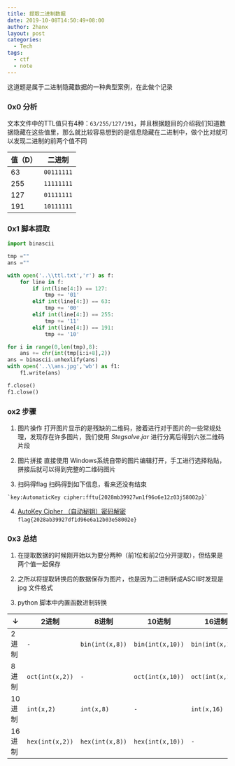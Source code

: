 ```yaml
---
title: 提取二进制数据
date: 2019-10-08T14:50:49+08:00
author: 2hanx
layout: post
categories:
  - Tech
tags:
  - ctf
  - note
---
```

这道题是属于二进制隐藏数据的一种典型案例，在此做个记录

### 0x0 分析

文本文件中的TTL值只有4种：`63/255/127/191`，并且根据题目的介绍我们知道数据隐藏在这些值里，那么就比较容易想到的是信息隐藏在二进制中，做个比对就可以发现二进制的前两个值不同

| 值（D） | 二进制        |
| ---- | ---------- |
| 63   | `00111111` |
| 255  | `11111111` |
| 127  | `01111111` |
| 191  | `10111111` |

### 0x1 脚本提取

```python
import binascii

tmp =""
ans =""

with open('..\\ttl.txt','r') as f:
    for line in f:
        if int(line[4:]) == 127:
            tmp += '01'
        elif int(line[4:]) == 63:
            tmp += '00'
        elif int(line[4:]) == 255:
            tmp += '11'
        elif int(line[4:]) == 191:
            tmp += '10'

for i in range(0,len(tmp),8):
    ans += chr(int(tmp[i:i+8],2))
ans = binascii.unhexlify(ans)
with open('..\\ans.jpg','wb') as f1:
    f1.write(ans)

f.close()
f1.close()
```

### ox2 步骤

  1. 图片操作 
    打开图片显示的是残缺的二维码，接着进行对于图片的一些常规处理，发现存在许多图片，我们使用 _Stegsolve.jar_ 进行分离后得到六张二维码片段

  2. 图片拼接
    直接使用 Windows系统自带的图片编辑打开，手工进行选择粘贴，拼接后就可以得到完整的二维码图片

  3. 扫码得flag
    扫码得到如下信息，看来还没有结束
    
    `key:AutomaticKey cipher:fftu{2028mb39927wn1f96o6e12z03j58002p}`

  4. [AutoKey Cipher （自动秘钥）密码解密](https://www.wishingstarmoye.com/ctf/autokey) 
    `flag{2028ab39927df1d96e6a12b03e58002e}`

### 0x3 总结

  1. 在提取数据的时候刚开始以为要分两种（前1位和前2位分开提取），但结果是两个值一起保存

  2. 之所以将提取转换后的数据保存为图片，也是因为二进制转成ASCII时发现是 jpg 文件格式

  3. python 脚本中内置函数进制转换

| ↓    | 2进制             | 8进制             | 10进制             | 16进制             |
| ---- | --------------- | --------------- | ---------------- | ---------------- |
| 2进制  | `-`             | `bin(int(x,8))` | `bin(int(x,10))` | `bin(int(x,16))` |
| 8进制  | `oct(int(x,2))` | `-`             | `oct(int(x,10))` | `oct(int(x,16))` |
| 10进制 | `int(x,2)`      | `int(x,8)`      | `-`              | `int(x,16)`      |
| 16进制 | `hex(int(x,2))` | `hex(int(x,8))` | `hex(int(x,10))` | `-`              |